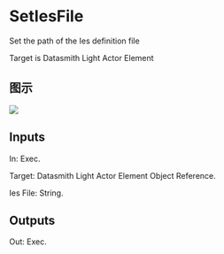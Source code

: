 # SetIesFile

Set the path of the Ies definition file

Target is Datasmith Light Actor Element

## 图示

![]($-20221218-18384893.png)

## Inputs

In: Exec.

Target: Datasmith Light Actor Element Object Reference.

Ies File: String.  

## Outputs

Out: Exec.

